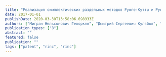 ```yaml
---
title: "Реализация симплектических раздельных методов Рунге-Кутты и Рунге-Кутты-Нюстрёма"
date: 2017-01-01
publishDate: 2020-03-30T13:58:06.698933Z
authors: ["Мигран Нельсонович Геворкян", "Дмитрий Сергеевич Кулябов", "Анастасия Вячеславовна Демидова", "Анна Владиславовна Королькова"]
publication_types: ["8"]
abstract: ""
featured: false
publication: ""
tags: ["patent", "rinc", "rinc"]
---
```


